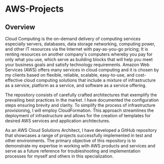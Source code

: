 # AWS-Projects
## Overview
Cloud Computing is the on-demand delivery of computing services especially servers, databases, data storage networking, computing power, and other IT resources via the Internet with pay-as-you-go pricing; It is renting resources on another company's computers whereby you pay for only what you use, which serve as building blocks that will help you meet your business goals and satisfy technology requirements.
Amazon Web Services (AWS) offers many services in cloud computing and it is chosen by my clients based on flexible, reliable, scalable, easy-to-use, and cost-effective cloud computing solutions that include a mixture of infrastructure as a service, platform as a service, and software as a service offering.

The repository consists of carefully crafted architectures that exemplify the prevailing best practices in the market. I have documented the configuration steps ensuring brevity and clarity.
To simplify the process of infrastructure provisioning, I will employ CloudFormation. This approach streamlines the deployment of infrastructure and allows for the creation of templates for desired AWS services and application architectures.

As an AWS Cloud Solutions Architect, I have developed a GitHub repository that showcases a range of projects successfully implemented in test and other environments. The primary objective of this repository is to demonstrate my expertise in working with AWS products and services and serve as a future reference for troubleshooting and implementation processes for myself and others in this specialization.
